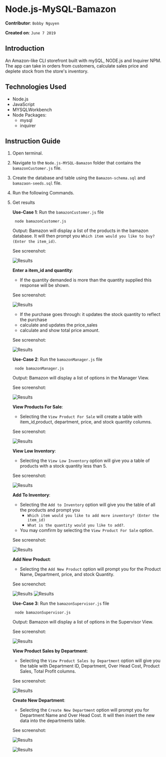 # Node.js-MySQL-Bamazon

**Contributor**: `Bobby Nguyen`

**Created on**: `June 7 2019`

## Introduction
An Amazon-like CLI storefront built with mySQL, NODE.js and Inquirer NPM. The app can take in orders from customers, calculate sales price and deplete stock from the store's inventory.

## Technologies Used
- Node.js
- JavaScript
- MYSQLWorkbench
- Node Packages:
    - mysql
    - inquirer

## Instruction Guide
1. Open terminal.
3. Navigate to the `Node.js-MYSQL-Bamazon` folder that contains the `bamazonCustomer.js` file. 
4. Create the database and table using the `Bamazon-schema.sql` and `bamazaon-seeds.sql` file.
5. Run the following Commands.
6. Get results

    **Use-Case 1**: Run the `bamazonCustomer.js` file
    
        node bamazonCustomer.js

    Output: Bamazon will display a list of the products in the bamazon database. It will then prompt you `Which item would you like to buy? (Enter the item_id)`.

    See screenshot:

    ![Results](/screenshots/bamazonCustomerList.png)

    **Enter a item_id and quantity**:
        
    - If the quantity demanded is more than the quantity supplied this response will be shown.

    See screenshot:

    ![Results](/screenshots/insufficient.png)

    - If the purchase goes through: it updates the stock quantity to reflect the purchase
    - calculate and updates the price_sales
    - calculate and show total price amount.

    See screenshot:

    ![Results](/screenshots/sufficient.png)

    **Use-Case 2**: Run the `bamazonManager.js` file
    
        node bamazonManager.js

   Output: Bamazon will display a list of options in the Manager View.

   See screenshot: 

   ![Results](/screenshots/managerview.png)

    **View Products For Sale**:

    - Selecting the `View Product For Sale` will create a table with item_id,product, department, price, and stock quantity columns.

    See screenshot:

    ![Results](/screenshots/viewProd4sale.png)

    **View Low Inventory**:

    - Selecting the `View Low Inventory` option will give you a table of products with a stock quantity less than 5.

    See screenshot: 

    ![Results](/screenshots/lowInv.png)

    **Add To Inventory**:

    - Selecting the `Add to Inventory` option will give you the table of all the products and prompt you
        - `Which item would you like to add more inventory? (Enter the item_id)`
        - `What is the quantity would you like to add?`.
    - You may comfirm by selecting the `View Product For Sale` option. 

    See screenshot:

    ![Results](/screenshots/add2Inv.png)

    **Add New Product**:

    - Selecting the `Add New Product` option will prompt you for the Product Name, Department, price, and stock Quantity.

    See screenchot:

    ![Results](/screenshots/AddNewProd.png)
    ![Results](/screenshots/viewNewProd.png)

    **Use-Case 3**: Run the `bamazonSupervisor.js` file
    
        node bamazonSupervisor.js

   Output: Bamazon will display a list of options in the Supervisor View.

   See screenshot: 

   ![Results](/screenshots/SupView.png)

   **View Product Sales by Department**:

   - Selecting the `View Product Sales by Department` option will give you the table with Department ID, Department, Over Head Cost, Product Sales, Total Profit columns.

   See screenshot: 

   ![Results](/screenshots/salesbyDep.png)

   **Create New Department**:

   - Selecting the `Create New Department` option will prompt you for Department Name and Over Head Cost. It will then insert the new data into the departments table.

   See screenshot: 

   ![Results](/screenshots/newDep.png)

   ![Results](/screenshots/newDepTable.png)





    






